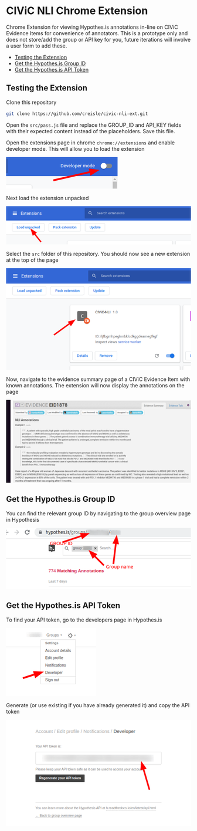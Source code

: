 # CIViC NLI Chrome Extension

Chrome Extension for viewing Hypothes.is annotations in-line on CIViC Evidence Items for convenience of annotators.
This is a prototype only and does not store/add the group or API key for you, future iterations will involve a user form to add these.

- [Testing the Extension](#testing-the-extension)
- [Get the Hypothes.is Group ID](#get-the-hypothesis-group-id)
- [Get the Hypothes.is API Token](#get-the-hypothesis-api-token)

## Testing the Extension

Clone this repository

```bash
git clone https://github.com/creisle/civic-nli-ext.git
```

Open the `src/pass.js` file and replace the GROUP_ID and API_KEY fields with their expected content instead of the placeholders. Save this file.

Open the extensions page in chrome `chrome://extensions` and enable developer mode. This will allow you to load the extension

![dev mode](./images/chrome-dev-mode.png)

Next load the extension unpacked

![load unpacked](./images/chrome-load-unpacked.png)

Select the `src` folder of this repository. You should now see a new extension at the top of the page

![new ext](./images/chrome-new-ext.png)

Now, navigate to the evidence summary page of a CIViC Evidence Item with known annotations. The extension will now display the annotations on the page

![display](./images/civic-nli-annotations.png)

## Get the Hypothes.is Group ID

You can find the relevant group ID by navigating to the group overview page in Hypothesis

![hyp group ID](./images/hyp-group-id.png)

## Get the Hypothes.is API Token

To find your API token, go to the developers page in Hypothes.is

![developers page](./images/hyp-developer.png)

Generate (or use existing if you have already generated it) and copy the API token

![token](./images/hyp-token.png)
